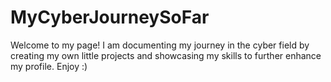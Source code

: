 # MyCyberJourneySoFar
Welcome to my page! I am documenting my journey in the cyber field by creating my own little projects and showcasing my skills to further enhance my profile. Enjoy :)
